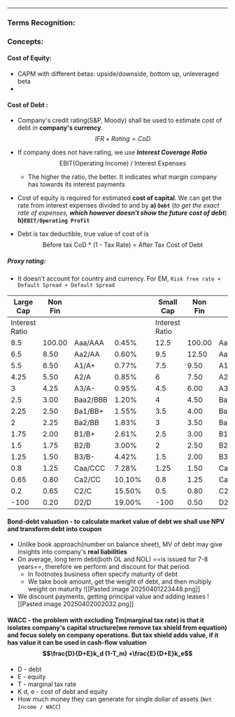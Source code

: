 ***
### Terms Recognition:

### Concepts:

#### 
#### Cost of Equity: 
- CAPM with different betas: upside/downside, bottom up, unleveraged beta
- 
#### Cost of Debt :
- Company's credit rating(S&P, Moody) shall be used to estimate cost of debt in **company's currency**. $$IFR + Rating = CoD$$
- If company does not have rating, we use ***Interest Coverage Ratio***$$\text{EBIT(Operating Income) / Interest Expenses} $$
	- The higher the ratio, the better. It indicates what margin company has towards its interest payments 

- Cost of equity is required for estimated **cost of capital**. We can get the rate from interest expenses divided to and by **a) `Debt`** (*to get the exact rate of expenses, **which however doesn't show the future cost of debt***) **b)`EBIT/Operating Profit`**

- Debt is tax deductible, true value of cost of is $$\text{Before tax CoD * (1 - Tax Rate) = After Tax Cost of Debt}$$

##### Proxy rating:
- It doesn't account for country and currency. For EM, `Risk free rate + Default Spread + Default Spread` 

| Large Cap      | Non Fin |          |        |     | Small Cap      | Non Fin |          |        |
| -------------- | ------- | -------- | ------ | --- | -------------- | ------- | -------- | ------ |
| Interest Ratio |         |          |        |     | Interest Ratio |         |          |        |
| 8.5            | 100.00  | Aaa/AAA  | 0.45%  |     | 12.5           | 100.00  | Aaa/AAA  | 0.45%  |
| 6.5            | 8.50    | Aa2/AA   | 0.60%  |     | 9.5            | 12.50   | Aa2/AA   | 0.60%  |
| 5.5            | 6.50    | A1/A+    | 0.77%  |     | 7.5            | 9.50    | A1/A+    | 0.77%  |
| 4.25           | 5.50    | A2/A     | 0.85%  |     | 6              | 7.50    | A2/A     | 0.85%  |
| 3              | 4.25    | A3/A-    | 0.95%  |     | 4.5            | 6.00    | A3/A-    | 0.95%  |
| 2.5            | 3.00    | Baa2/BBB | 1.20%  |     | 4              | 4.50    | Baa2/BBB | 1.20%  |
| 2.25           | 2.50    | Ba1/BB+  | 1.55%  |     | 3.5            | 4.00    | Ba1/BB+  | 1.55%  |
| 2              | 2.25    | Ba2/BB   | 1.83%  |     | 3              | 3.50    | Ba2/BB   | 1.83%  |
| 1.75           | 2.00    | B1/B+    | 2.61%  |     | 2.5            | 3.00    | B1/B+    | 2.61%  |
| 1.5            | 1.75    | B2/B     | 3.00%  |     | 2              | 2.50    | B2/B     | 3.00%  |
| 1.25           | 1.50    | B3/B-    | 4.42%  |     | 1.5            | 2.00    | B3/B-    | 4.42%  |
| 0.8            | 1.25    | Caa/CCC  | 7.28%  |     | 1.25           | 1.50    | Caa/CCC  | 7.28%  |
| 0.65           | 0.80    | Ca2/CC   | 10.10% |     | 0.8            | 1.25    | Ca2/CC   | 10.10% |
| 0.2            | 0.65    | C2/C     | 15.50% |     | 0.5            | 0.80    | C2/C     | 15.50% |
| -100           | 0.20    | D2/D     | 19.00% |     | -100           | 0.50    | D2/D     | 19.00% |

#### Bond-debt valuation - to calculate market value of debt we shall use NPV and transform debt into coupon 
- Unlike book approach(number on balance sheet), MV of debt may give insights into company's **real liabilities**
- On average, long term debt(both OL and NOL) ==is issued for 7-8 years==, therefore we perform and discount for that period. 
	- In footnotes business often specify maturity of debt
	- We take book amount, get the weight of debt, and then multiply weight on maturity 
![[Pasted image 20250401223448.png]]
- We discount payments, getting principal value and adding leases 
![[Pasted image 20250402002032.png]]




#### WACC  - the problem with excluding Tm(marginal tax rate) is that it isolates company's capital structure(we remove tax shield from equation) and focus solely on company operations. But tax shield adds value, if it has value it can be used in cash-flow valuation   $$\frac{D}{D+E}k_d (1-T_m) +\frac{E}{D+E}k_e$$
- D - debt 
- E - equity 
- T - marginal tax rate
- K d, e - cost of debt and equity
- How much money they can generate for single dollar of assets (`Net Income / WACC`)
